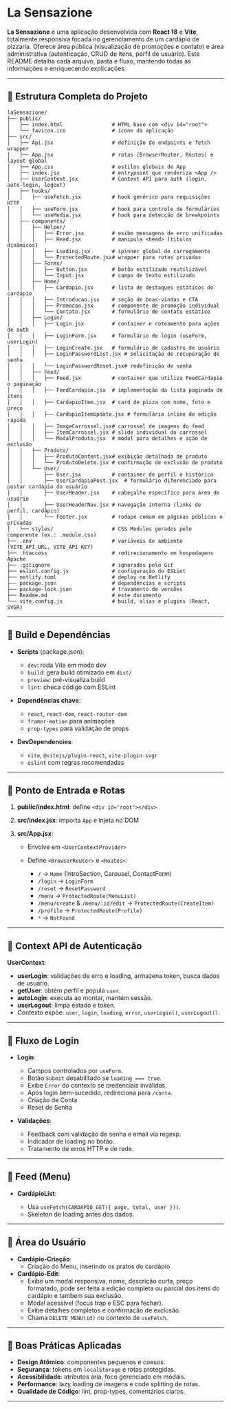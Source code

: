 # La Sensazione

**La Sensazione** é uma aplicação desenvolvida com **React 18** e **Vite**, totalmente responsiva focada no gerenciamento de um cardápio de pizzaria. Oferece área pública (visualização de promoções e contato) e área administrativa (autenticação, CRUD de itens, perfil de usuário). Este README detalha cada arquivo, pasta e fluxo, mantendo todas as informações e enriquecendo explicações.

---

## 📂 Estrutura Completa do Projeto

```
laSensazione/
├── public/
│   ├── index.html                # HTML base com <div id="root">
│   └── favicon.ico               # ícone da aplicação
├── src/
│   ├── Api.jsx                   # definição de endpoints e fetch wrapper
│   ├── App.jsx                   # rotas (BrowserRouter, Routes) e layout global
│   ├── App.css                   # estilos globais de App
│   ├── index.jsx                 # entrypoint que renderiza <App />
│   ├── UserContext.jsx           # Context API para auth (login, auto-login, logout)
│   ├── hooks/
│   │   ├── useFetch.jsx          # hook genérico para requisições HTTP
│   │   ├── useForm.jsx           # hook para controle de formulários
│   │   └── useMedia.jsx          # hook para detecção de breakpoints
│   ├── components/
│   │   ├── Helper/
│   │   │   ├── Error.jsx         # exibe mensagens de erro unificadas
│   │   │   ├── Head.jsx          # manipula <head> (títulos dinâmicos)
│   │   │   ├── Loading.jsx       # spinner global de carregamento
│   │   │   └── ProtectedRoute.jsx# wrapper para rotas privadas
│   │   ├── Forms/
│   │   │   ├── Button.jsx        # botão estilizado reutilizável
│   │   │   └── Input.jsx         # campo de texto estilizado
│   │   ├── Home/
│   │   │   ├── Cardapio.jsx      # lista de destaques estáticos do cardápio
│   │   │   ├── Introducao.jsx    # seção de boas-vindas e CTA
│   │   │   ├── Promocao.jsx      # componente de promoção individual
│   │   │   └── Contato.jsx       # formulário de contato estático
│   │   ├── Login/
│   │   │   ├── Login.jsx         # container e roteamento para ações de auth
│   │   │   ├── LoginForm.jsx     # formulário de login (useForm, userLogin)
│   │   │   ├── LoginCreate.jsx   # formulário de cadastro de usuário
│   │   │   ├── LoginPasswordLost.jsx # solicitação de recuperação de senha
│   │   │   └── LoginPasswordReset.jsx# redefinição de senha
│   │   ├── Feed/
│   │   │   ├── Feed.jsx          # container que utiliza FeedCardapio e paginação
│   │   │   ├── FeedCardapio.jsx  # implementação da lista paginada de itens
│   │   │   ├── CardapioItem.jsx  # card de pizza com nome, foto e preço
│   │   │   ├── CardapioItemUpdate.jsx # formulário inline de edição rápida
│   │   │   ├── ImageCarrossel.jsx# carrossel de imagens do feed
│   │   │   ├── ItemCarrossel.jsx # slide individual do carrossel
│   │   │   └── ModalProduto.jsx  # modal para detalhes e ação de exclusão
│   │   ├── Produto/
│   │   │   ├── ProdutoContent.jsx# exibição detalhada de produto
│   │   │   └── ProdutoDelete.jsx # confirmação de exclusão de produto
│   │   └── User/
│   │       ├── User.jsx          # container de perfil e histórico
│   │       ├── UserCardapioPost.jsx  # formulário diferenciado para postar cardápio do usuário
│   │       ├── UserHeader.jsx    # cabeçalho específico para área de usuário
│   │       ├── UserHeaderNav.jsx # navegação interna (links de perfil, cardápio)
│   │       └── Footer.jsx        # rodapé comum em páginas públicas e privadas
│   └── styles/                   # CSS Modules gerados pelo componente (ex.: .module.css)
├── .env                          # variáveis de ambiente (VITE_API_URL, VITE_API_KEY)
├── .htaccess                     # redirecionamento em hospedagens Apache
├── .gitignore                    # ignorados pelo Git
├── eslint.config.js              # configuração do ESLint
├── netlify.toml                  # deploy no Netlify
├── package.json                  # dependências e scripts
├── package-lock.json             # travamento de versões
├── Readme.md                     # este documento
└── vite.config.js                # build, alias e plugins (React, SVGR)
```

---

## 🚦 Build e Dependências

* **Scripts** (package.json):

  * `dev`: roda Vite em modo dev
  * `build`: gera build otimizado em `dist/`
  * `preview`: pré-visualiza build
  * `lint`: checa código com ESLint

* **Dependências chave**:

  * `react`, `react-dom`, `react-router-dom`
  * `framer-motion` para animações
  * `prop-types` para validação de props

* **DevDependencies**:

  * `vite`, `@vitejs/plugin-react`, `vite-plugin-svgr`
  * `eslint` com regras recomendadas

---

## 🚀 Ponto de Entrada e Rotas

1. **public/index.html**: define `<div id="root"></div>`
2. **src/index.jsx**: importa `App` e injeta no DOM
3. **src/App.jsx**:

   * Envolve em `<UserContextProvider>`
   * Define `<BrowserRouter>` e `<Routes>`:

     * `/` → `Home` (IntroSection, Carousel, ContactForm)
     * `/login` → `LoginForm`
     * `/reset` → `ResetPassword`
     * `/menu` → `ProtectedRoute(MenuList)`
     * `/menu/create` & `/menu/:id/edit` → `ProtectedRoute(CreateItem)`
     * `/profile` → `ProtectedRoute(Profile)`
     * `*` → `NotFound`

---

## 🔐 Context API de Autenticação

**UserContext**:

  * **userLogin**: validações de erro e loading, armazena token, busca dados de usuário.
  * **getUser**: obtém perfil e popula `user`.
  * **autoLogin**: executa ao montar, mantém sessão.
  * **userLogout**: limpa estado e token.
  * Contexto expõe: `user`, `login`, `loading`, `error`, `userLogin()`, `userLogout()`.

---

## 🔑 Fluxo de Login

* **Login**:

  * Campos controlados por `useForm`.
  * Botão `Submit` desabilitado se `loading === true`.
  * Exibe `Error` do contexto se credenciais inválidas.
  * Após login bem-sucedido, redireciona para `/conta`.
  * Criação de Conta
  * Reset de Senha

* **Validações**:

  * Feedback com validação de senha e email via regexp.
  * Indicador de loading no botão.
  * Tratamento de erros HTTP e de rede.

---

## 🍕 Feed (Menu)

* **CardápioList**:

  * Usa `useFetch(CARDAPIO_GET({ page, total, user }))`.
  * Skeleton de loading antes dos dados.

---

## 👤 Área do Usuário
  * **Cardápio-Criação**:
      * Criação do Menu, inserindo os pratos do cardápio
  * **Cardápio-Edit**:
      * Exibe um modal responsiva, nome, descrição curta, preço formatado, pode ser feita a edição completa ou parcial dos itens do cardápio e tambem sua exclusão.
      * Modal acessível (focus trap e ESC para fechar).
      * Exibe detalhes completos e confirmação de exclusão.
      * Chama `DELETE_MENU(id)` no contexto de `useFetch`.
---

## 🎯 Boas Práticas Aplicadas

* **Design Atômico**: componentes pequenos e coesos.
* **Segurança**: tokens em `localStorage` e rotas protegidas.
* **Acessibilidade**: atributos aria, foco gerenciado em modais.
* **Performance**: lazy loading de imagens e code splitting de rotas.
* **Qualidade de Código**: lint, prop-types, comentários claros.

---
